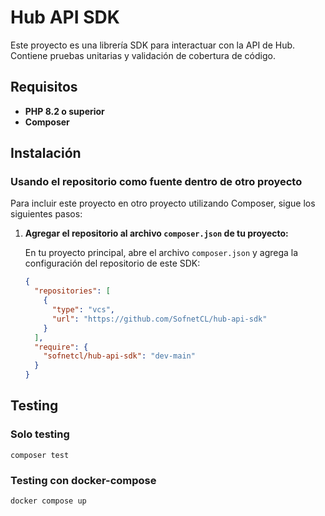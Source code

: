 # Hub API SDK

Este proyecto es una librería SDK para interactuar con la API de Hub. Contiene pruebas unitarias y validación de cobertura de código.

## Requisitos

- **PHP 8.2 o superior**
- **Composer**

## Instalación

### Usando el repositorio como fuente dentro de otro proyecto

Para incluir este proyecto en otro proyecto utilizando Composer, sigue los siguientes pasos:

1. **Agregar el repositorio al archivo `composer.json` de tu proyecto:**

   En tu proyecto principal, abre el archivo `composer.json` y agrega la configuración del repositorio de este SDK:

   ```json
   {
     "repositories": [
       {
         "type": "vcs",
         "url": "https://github.com/SofnetCL/hub-api-sdk"
       }
     ],
     "require": {
       "sofnetcl/hub-api-sdk": "dev-main"
     }
   }
   ```

## Testing

### Solo testing

```
composer test
```

### Testing con docker-compose

```
docker compose up
```
